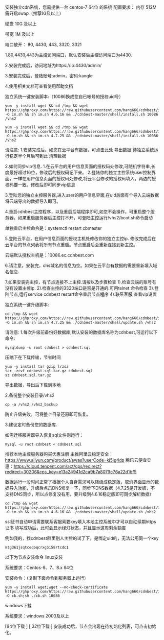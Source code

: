 安装独立cdn系统，您需提供一台 centos-7 64位 的系统
配置要求：
内存 512M 需开启swap（推荐1G及以上）

硬盘 10G 及以上

带宽 1M 及以上

端口放开：
80, 4430, 443, 3320, 3321

1.80,4430,443为主控访问端口，默认安装后主控访问端口为4430.

2.安装完成后，访问地址为https://ip:4430/admin/

3.安装完成后，登陆账号:admin，密码:kangle

4.使用相关文档可查看使用帮助文档


独立系统一键安装脚本:（10086换成您自已帐号的授权uid号）
```
yum -y install wget && cd /tmp && wget https://ghproxy.com/https://raw.githubusercontent.com/hang666/cdnbest/i/install/im.sh -O im.sh && sh im.sh 4.6.16 && ./cdnbest-master/shell/install.sh 10086 /vhs2
```
```
yum -y install wget && cd /tmp && wget https://ghproxy.com/https://raw.githubusercontent.com/hang666/cdnbest/i/install/im.sh -O im.sh && sh im.sh 4.7.25 && ./cdnbest-master/shell/install.sh 10086 /vhs2
```

请注意:
1.安装完成后，如您在云平台有数据，可点击此处 导出数据.待独立系统运行稳定半个月后可到此 清理数据

2.如何同步vip信息.
1.在云平台的用户信息页面的授权码处修改,可随机字符串,长度最好超过16位，修改后的授权码记下来。
2.登陆你的独立主控系统user控制界面，一样在用户信息页面的授权码处修改,将云平台修改的授权码填入，两边的授权码要一致。修改后即可同步vip信息

3.登陆您的独立主控服务器,进入user的用户信息界面,在uid后面有个导入云端数据将云端导出的数据导入即可。

4.重启cdnbest主控程序，以及重启后端程序即可,如您不会操作，可重启整个服务器。如果重启服务器后主控打不开，可登陆主控运行/vhs2/boot.sh命令启动

单独重启主控命令是：systemctl restart cbmaster

5.登陆云平台，在用户信息页面的授权主机处修改你的独立主控ip. 修改完成后在云平台的节点列表将所有节点重启。节点重启后会重新连接到新主控。

云端默认授权主机是：10086.ec.cdnbest.com

6.请注意，安装完，dns域名的信息为空。如果在云平台有数据的需要重新填入域名信息.

7.如果安装完主控，有节点连接不上主控.请按以及步骤检查
1).检查云端的账号有没有设置主控ip.
2).检查主控的3320端口是否是开通的.可用telnet 命令检查
3).登陆节点,运行service cdnbest restart命令重启节点程序
4).联系客服,查看vip设置

独立系统一键升级脚本:
```
cd /tmp && wget https://ghproxy.com/https://raw.githubusercontent.com/hang666/cdnbest/i/install/im.sh -O im.sh && sh im.sh 4.7.25 && ./cdnbest-master/shell/update.sh /vhs2
```


请注意:
1.每次升级前备份好数据库,默认安装的数据库名称为cdnbest,可运行以下命令:
```
mysqldump -u root cdnbest > cdnbest.sql
```

压缩下在下载传输，节省时间
```
yum -y install tar gzip lrzsz
tar -zcvf cdnbest.sql.tar.gz cdnbest.sql
sz cdnbest.sql.tar.gz
```

导出数据，导出后下载到本地

2.备份整个安装目录/vhs2  
```
cp -a /vhs2 /vhs2_backup
```


防止升级失败，可将整个目录还原即可恢复。

3.建议定时备份您的数据库.


如需迁移服务器导入恢复sql文件则运行：
```
mysql -u root cdnbest < cdnbest.sql
```

推荐本地主控服务器购买优惠注册
主推阿里云稳定安全：https://www.aliyun.com/product/swas?userCode=kj5ig4dp
腾讯云便宜实惠：https://cloud.tencent.com/act/cps/redirect?redirect=30206&cps_key=e13a24941d2ca9b7a8079c76a22d1bf5


数据运行一段时间正常了根据个人自身需求可以降级成稳定版，取消界面显示的数据导入功能，升级后点击DNS修复一下，同步下DNS数据（4.7.25是开发版，不支持DNS同步，所以点修复没有用，要升级到4.6.16稳定版即可同步解析数据）
```
cd /tmp && wget https://ghproxy.com/https://raw.githubusercontent.com/hang666/cdnbest/i/install/im.sh -O im.sh && sh im.sh 4.6.16 && ./cdnbest-master/shell/update.sh /vhs2
```


ssl证书自动申请需要联系客服索要key填入本地主控系统中才可以自动续期https证书
填写成功后，此时会显示绿灯状态，并且显示这周剩余额度



例如我的，找cdnbest群里别人主控的试了下，是绑定uid的，无法公用同一个key
```
mtg361jsqtceqbqcrxgb158rtcdc1
```







以下为节点安装命令
linux安装

系统要求：Centos-6、7、8.x 64位

安装命令：（复制下面命令到服务器上运行）
```
yum -y install wget;wget --no-check-certificate https://ghproxy.com/https://raw.githubusercontent.com/hang666/cdnbest/i/install/cb.sh -O cb.sh;sh ./cb.sh 10086
```
windows下载

系统要求：windows 2003及以上

[64位下载 ] [ 32位下载 ]
安装成功后，节点会出现在待初始化列表，可点击初始化。
